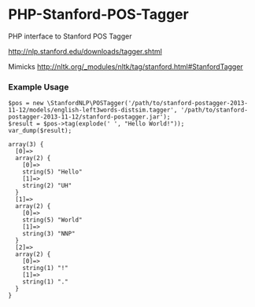 PHP-Stanford-POS-Tagger
=======================

PHP interface to Stanford POS Tagger

http://nlp.stanford.edu/downloads/tagger.shtml

Mimicks http://nltk.org/_modules/nltk/tag/stanford.html#StanfordTagger

### Example Usage ###

```
$pos = new \StanfordNLP\POSTagger('/path/to/stanford-postagger-2013-11-12/models/english-left3words-distsim.tagger', '/path/to/stanford-postagger-2013-11-12/stanford-postagger.jar');
$result = $pos->tag(explode(' ', "Hello World!")); 
var_dump($result);

array(3) {
  [0]=>
  array(2) {
    [0]=>
    string(5) "Hello"
    [1]=>
    string(2) "UH"
  }
  [1]=>
  array(2) {
    [0]=>
    string(5) "World"
    [1]=>
    string(3) "NNP"
  }
  [2]=>
  array(2) {
    [0]=>
    string(1) "!"
    [1]=>
    string(1) "."
  }
}

```
